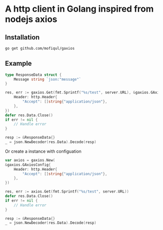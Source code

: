 # A http client in Golang inspired from nodejs axios

## Installation 

```bash
go get github.com/mofiqul/gaxios
```


## Example 

```go
type ResponseData struct {
	Message string `json:"message"`
}

res, err := gaxios.Get(fmt.Sprintf("%s/test", server.URL), &gaxios.GAxiosConfig{
	Header: http.Header{
		"Accept": []string{"application/json"},
	},
}) 
defer res.Data.Close()
if err != nil {
	// Handle error
}

resp := &ResponseData{}
_ = json.NewDecoder(res.Data).Decode(resp)
```

Or create a instance with configuation 

```go
var axios = gaxios.New( 
&gaxios.GAxiosConfig{
	Header: http.Header{
		"Accept": []string{"application/json"},
	},
})

res, err := axios.Get(fmt.Sprintf("%s/test", server.URL))
defer res.Data.Close()
if err != nil {
	// Handle error
}

resp := &ResponseData{}
_ = json.NewDecoder(res.Data).Decode(resp)
```